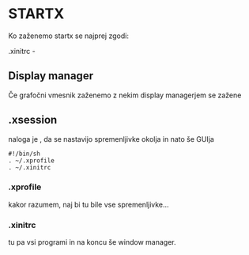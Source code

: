 STARTX
================================================================================

Ko zaženemo startx se najprej zgodi:

.xinitrc  -


## Display manager

Če grafočni vmesnik zaženemo z nekim display managerjem se zažene

## .xsession

naloga je , da se nastavijo spremenljivke okolja in nato še GUIja

    #!/bin/sh
    . ~/.xprofile
    . ~/.xinitrc

### .xprofile

kakor razumem, naj bi tu bile vse spremenljivke...

### .xinitrc

tu pa vsi programi in na koncu še window manager.

